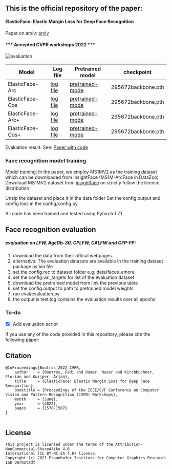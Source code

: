 

## This is the official repository of the paper:
#### ElasticFace: Elastic Margin Loss for Deep Face Recognition
Paper on arxiv: [arxiv](https://arxiv.org/pdf/2109.09416.pdf)
#### *** Accepted CVPR workshops 2022 ***
![evaluation](https://raw.githubusercontent.com/fdbtrs/ElasticFace/main/images/margins.png)




| Model  | Log file| Pretrained model| checkpoint |
| ------------- | ------------- |------------- | ------------- |
| ElasticFace-Arc      |[log file](https://drive.google.com/file/d/1jGm6rHh-jJ40c34u5eXBgAhR3u4KHblH/view?usp=sharing) |[pretrained-mode](https://drive.google.com/drive/folders/1q3ws_BQLmgXyiy2msvHummXq4pRqc1rx?usp=sharing) | 295672backbone.pth |
| ElasticFace-Cos  |[log file](https://drive.google.com/file/d/1XgfEQgEabinH--VhIusWQ8Js43vz1vK0/view?usp=sharing) |[pretrained-mode](https://drive.google.com/drive/folders/1ZiLLZXQ1jMzFwMGhYjtMwcdHmuedQb-2?usp=sharing) | 295672backbone.pth |
| ElasticFace-Arc+  |[log file](https://drive.google.com/file/d/1cWphaOqgCtmJ8zgVfnMXh0mVl6EqQZNd/view?usp=sharing) |[pretrained-mode](https://drive.google.com/drive/folders/1sf-fNV5CeSpWuFj6Hkwp7Js8SBXjbPo_?usp=sharing) | 295672backbone.pth |
| ElasticFace-Cos+  |[log file](https://drive.google.com/file/d/1aqCN5yfzgGijJLg2hcrsW3fvwHeHNu6W/view?usp=sharing) |[pretrained-mode](https://drive.google.com/drive/folders/19LXrjVNt60JBZP7JqsvOSWMwGLGrcJl5?usp=sharing) | 295672backbone.pth |

Evaluation result:
See: [Paper with code](https://paperswithcode.com/paper/elasticface-elastic-margin-loss-for-deep-face)



### Face recognition  model training 
Model training:
In the paper, we employ MS1MV2 as the training dataset which can be downloaded from InsightFace (MS1M-ArcFace in DataZoo)
Download MS1MV2 dataset from [insightface](https://github.com/deepinsight/insightface/tree/master/recognition/_datasets_) on strictly follow the licence distribution

Unzip the dataset and place it in the data folder
Set the config.output and config.loss in the config/config.py 



All code has been trained and tested using  Pytorch 1.7.1

## Face recognition evaluation
##### evaluation on LFW, AgeDb-30, CPLFW, CALFW and CFP-FP: 
1. download the data from their offical webpages.
2. alternative: The evaluation datasets are available in the training dataset package as bin file
3. set the config.rec to dataset folder e.g. data/faces_emore
4. set the config.val_targets for list of the evaluation dataset
5. download the pretrained model from link the previous table
6. set the config.output to path to pretrained model weights
7. run eval/evaluation.py
8. the output is test.log contains the evaluation results over all epochs

### To-do 
- [x] Add evaluation script 


If you use any of the code provided in this repository, please cite the following paper:
## Citation
```
@InProceedings{Boutros_2022_CVPR,
    author    = {Boutros, Fadi and Damer, Naser and Kirchbuchner, Florian and Kuijper, Arjan},
    title     = {ElasticFace: Elastic Margin Loss for Deep Face Recognition},
    booktitle = {Proceedings of the IEEE/CVF Conference on Computer Vision and Pattern Recognition (CVPR) Workshops},
    month     = {June},
    year      = {2022},
    pages     = {1578-1587}
}


```


## License

```
This project is licensed under the terms of the Attribution-NonCommercial-ShareAlike 4.0 
International (CC BY-NC-SA 4.0) license. 
Copyright (c) 2021 Fraunhofer Institute for Computer Graphics Research IGD Darmstadt
```
